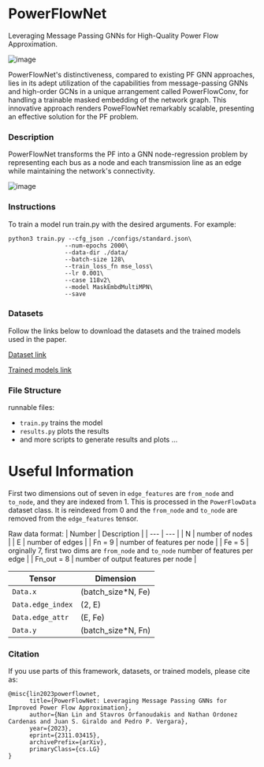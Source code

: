 # PowerFlowNet
Leveraging Message Passing GNNs for High-Quality Power Flow Approximation.

![image](https://github.com/StavrosOrf/PoweFlowNet/assets/17108978/1a6398c5-cac6-40cf-a3a1-0bc8fb66a0dc)


PowerFlowNet's distinctiveness, compared to existing PF GNN approaches, lies in its adept utilization of the capabilities from message-passing GNNs and high-order GCNs in a unique arrangement called PowerFlowConv, for handling a trainable masked embedding of the network graph. This innovative approach renders PoweFlowNet remarkably scalable, presenting an effective solution for the PF problem.

### Description

PowerFlowNet transforms the PF into a GNN node-regression problem by representing each bus as a node and each transmission line as an edge while maintaining the network's connectivity.

![image](https://github.com/StavrosOrf/PoweFlowNet/assets/17108978/3c3314c8-c111-41a7-8eb6-2116533f7f72)


### Instructions


To train a model run train.py with the desired arguments. For example:
```
python3 train.py --cfg_json ./configs/standard.json\
                --num-epochs 2000\
                --data-dir ./data/
                --batch-size 128\
                --train_loss_fn mse_loss\
                --lr 0.001\
                --case 118v2\
                --model MaskEmbdMultiMPN\
                --save
```


### Datasets

Follow the links below to download the datasets and the trained models used in the paper.

[Dataset link](https://surfdrive.surf.nl/files/index.php/s/Qw4RHLvI2RPBIBL)

[Trained models link](https://surfdrive.surf.nl/files/index.php/s/iunfVTGsABT5NaD)



### File Structure
runnable files:
- `train.py` trains the model
- `results.py` plots the results
- and more scripts to generate results and plots ...

# Useful Information
First two dimensions out of seven in `edge_features` are `from_node` and `to_node`, and they are indexed from $1$. This is processed in the `PowerFlowData` dataset class. It is reindexed from $0$ and the `from_node` and `to_node` are removed from the `edge_features` tensor.

Raw data format: 
| Number | Description |
| --- | --- |
| N | number of nodes |
| E | number of edges |
| Fn = 9 | number of features per node |
| Fe = 5 | orginally 7, first two dims are `from_node` and `to_node` number of features per edge |
| Fn_out = 8 | number of output features per node |

| Tensor | Dimension |
| --- | --- |
| `Data.x` | (batch_size*N, Fe) |
| `Data.edge_index` | (2, E) |
| `Data.edge_attr` | (E, Fe) |
| `Data.y` | (batch_size*N, Fn) |


### Citation

If you use parts of this framework, datasets, or trained models, please cite as:
```
@misc{lin2023powerflownet,
      title={PowerFlowNet: Leveraging Message Passing GNNs for Improved Power Flow Approximation}, 
      author={Nan Lin and Stavros Orfanoudakis and Nathan Ordonez Cardenas and Juan S. Giraldo and Pedro P. Vergara},
      year={2023},
      eprint={2311.03415},
      archivePrefix={arXiv},
      primaryClass={cs.LG}
}
```

